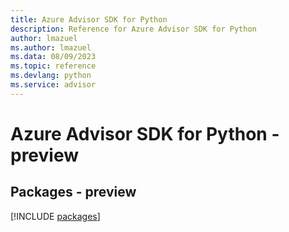 ```yaml
---
title: Azure Advisor SDK for Python
description: Reference for Azure Advisor SDK for Python
author: lmazuel
ms.author: lmazuel
ms.data: 08/09/2023
ms.topic: reference
ms.devlang: python
ms.service: advisor
---
```

# Azure Advisor SDK for Python - preview
## Packages - preview
[!INCLUDE [packages](advisor-index.md)]